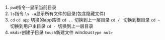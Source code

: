 1. `pwd`指令--显示当前目录
2. `ls`指令
   `ls -a`显示所有文件的目录(包含隐藏文件)
3. `cd`
   `cd app` 切换的app路径
   `cd ..` 切换到上一层目录
   `cd / ` 切换到根目录
   `cd ~`切换到用户主目录
   `cd - `切换到上一层目录
4. `mkdir`创建子目录
   `touch`新建文件  windous`type nul>`
